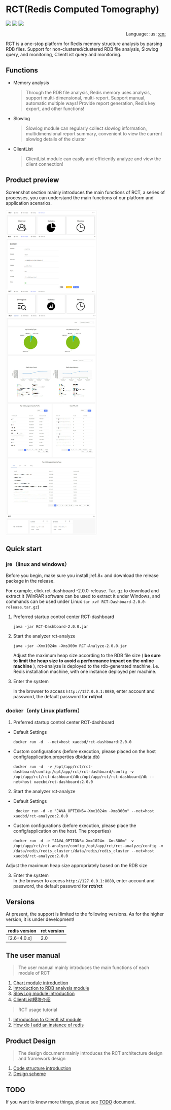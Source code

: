 # RCT(Redis Computed Tomography)

![](https://img.shields.io/badge/redis-%3E%3D2.6.0-green.svg) ![](https://img.shields.io/badge/SpringCloud--lightgrey.svg) ![](https://img.shields.io/badge/build-passing-yellow.svg)

<div align="right">Language: :us:
<a title="Chinese" href="./README_zh.md">:cn:</a>
</div>

RCT is a one-stop platform for Redis memory structure analysis by parsing RDB files. Support for non-clustered/clustered RDB file analysis, Slowlog query, and monitoring, ClientList query and monitoring.


## Functions
- Memory analysis
  >Through the RDB file analysis, Redis memory uses analysis, support multi-dimensional, multi-report. Support manual, automatic multiple ways! Provide report generation, Redis key export, and other functions!

- Slowlog

  >Slowlog module can regularly collect slowlog information, multidimensional report summary, convenient to view the current slowlog details of the cluster
  
- ClientList

  >ClientList module can easily and efficiently analyze and view the client connection!
   

## Product preview
Screenshot section mainly introduces the main functions of RCT, a series of processes, you can understand the main functions of our platform and application scenarios.

![](./doc/screenshots/rct.jpg)
 
 ## Quick start

 ### jre（linux and windows）
 Before you begin, make sure you install jre1.8+ and download the release package in the release.
 
For example, click rct-dashboard -2.0.0-release. Tar. gz to download and extract it (WinRAR software can be used to extract it under Windows, and commands can be used under Linux ``` tar xvf RCT-Dashboard-2.0.0-release.tar.gz ```)
 
1. Preferred startup control center RCT-dashboard
   ```
   java -jar RCT-Dashboard-2.0.0.jar
   ```
2. Start the analyzer rct-analyze
   ```
   java -jar -Xmx1024m -Xms300m RCT-Analyze-2.0.0.jar
   ```

   Adjust the maximum heap size according to the RDB file size ( **be sure to limit the heap size to avoid a performance impact on the online machine** ), rct-analyze is deployed to the rdb-generated machine, i.e. Redis installation machine, with one instance deployed per machine.

3. Enter the system

   In the browser to access ``` http://127.0.0.1:8080 ```, enter account and password, the default password for **rct/rct**
 
 ### docker（only Linux platform） 
1. Preferred startup control center RCT-dashboard
  - Default Settings
    ```
    docker run -d  --net=host xaecbd/rct-dashboard:2.0.0
    ```
  - Custom configurations (before execution, please placed on the host config/application.properties db/data.db)
    ```
    docker run -d  -v /opt/app/rct/rct-dashboard/config:/opt/app/rct/rct-dashboard/config -v /opt/app/rct/rct-dashboard/db:/opt/app/rct/rct-dashboard/db --net=host xaecbd/rct-dashboard:2.0.0
    ```
2. Start the analyzer rct-analyze
  - Default Settings
    ```
     docker run -d -e "JAVA_OPTIONS=-Xmx1024m -Xms300m" --net=host xaecbd/rct-analyze:2.0.0
    ```
  - Custom configurations (before execution, please place the config/application on the host. The properties)
    ```
    docker run -d -e "JAVA_OPTIONS=-Xmx1024m -Xms300m" -v /opt/app/rct/rct-analyze/config:/opt/app/rct/rct-analyze/config -v /data/redis/redis_cluster:/data/redis/redis_cluster --net=host xaecbd/rct-analyze:2.0.0
    ```    
   Adjust the maximum heap size appropriately based on the RDB size

3. Enter the system   
    In the browser to access ``` http://127.0.0.1:8080 ```, enter account and password, the default password for **rct/rct**
   
## Versions
At present, the support is limited to the following versions. As for the higher version, it is under development!

redis version|rct version
---|---
[2.6-4.0.x]|2.0
## The user manual
> The user manual mainly introduces the main functions of each module of RCT

1. [Chart module introduction](./doc/Chart模块介绍.md)
2. [Introduction to RDB analysis module](./doc/如何使用RDB分析工具.md)
3. [SlowLog module introduction](./doc/如何使用slowlog分析工具.md)
4. [ClientList模块介绍](./doc/如何使用clientList分析工具.md)

> RCT usage tutorial
1. [Introduction to ClientList module](./doc/如何快速使用RDB分析工具进行分析.md)
2. [How do I add an instance of redis](./doc/如何增加redis实例.md)


## Product Design
> The design document mainly introduces the RCT architecture design and framework design

  1. [Code structure introduction](./doc/代码结构介绍.md) 
  2. [Design scheme](./doc/设计方案.md) 


## TODO
If you want to know more things, please see  [TODO](./doc/TODO.md) document.